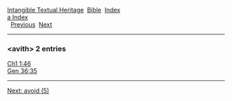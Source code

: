 [Intangible Textual Heritage](../../index)  [Bible](../index) 
[Index](index)   
[a Index](_a_)  
  [Previous](c00907)  [Next](c00909) 

------------------------------------------------------------------------

### &lt;avith&gt; 2 entries

[Ch1 1:46](../kjv/ch1001.htm#046)  
[Gen 36:35](../kjv/gen036.htm#035)  

------------------------------------------------------------------------

[Next: avoid (5)](c00909)
